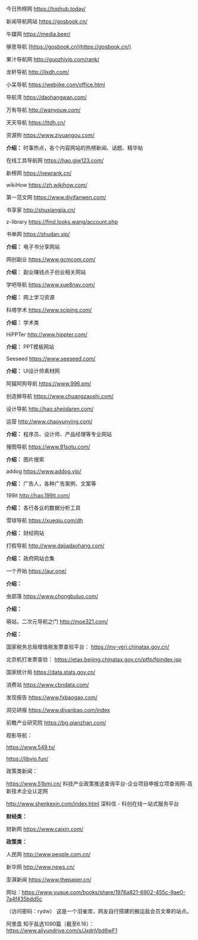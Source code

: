 今日热榜网 https://tophub.today/

新闻导航网站 https://gosbook.cn/ 

牛媒网 https://media.beer/ 

够思导航 [https://gosbook.cn](https://gosbook.cn/)

果汁导航网 http://guozhivip.com/rank/

龙轩导航 http://ilxdh.com/

小呆导航 https://webjike.com/office.html

导航湾 https://daohangwan.com/

万有导航 http://wanyouw.com/

天天导航 https://ttdh.cn/

资源狗 https://www.ziyuangou.com/

**介绍：** 时事热点，各个内容网站的热榜新闻、话题、精华帖



在线工具导航网 https://hao.gjw123.com/

新榜网 https://newrank.cn/

wikiHow https://zh.wikihow.com/

第一范文网 https://www.diyifanwen.com/

书享家  http://shuxiangjia.cn/

z-library  https://find.looks.wang/account.php

书单网  https://shudan.vip/

**介绍：** 电子书分享网站



网创副业 https://www.gcmcom.com/

**介绍**： 副业赚钱点子创业相关网站



学吧导航 https://www.xue8nav.com/

**介绍：** 网上学习资源



科塔学术 https://www.sciping.com/

**介绍：** 学术类



HiPPTer http://www.hippter.com/

**介绍：** PPT模板网站



Seeseed  https://www.seeseed.com/

**介绍：** UI设计师素材网



阿猫阿狗导航  https://www.996.pm/

创造狮导航 https://www.chuangzaoshi.com/

设计导航 http://hao.shejidaren.com/

运营  http://www.chaoyunying.com/

**介绍：** 程序员、设计师、产品经理等专业网站



搜图导航 https://www.91sotu.com/

**介绍：** 图片搜索



addog https://www.addog.vip/

**介绍：** 广告人，各种广告案例、文案等



199it http://hao.199it.com/

**介绍：** 各行各业的数据分析工具



雪球导航 https://xueqiu.com/dh

**介绍：** 财经网站



打假导航 http://www.dajiadaohang.com/

**介绍：** 政府网站合集



一个开始 https://aur.one/

**介绍：** 



虫部落 https://www.chongbuluo.com/

**介绍：** 



萌站，二次元导航之门 http://moe321.com/

**介绍：**





国家税务总局增值税发票查验平台： https://inv-veri.chinatax.gov.cn/

北京机打发票查验： https://etax.beijing.chinatax.gov.cn/ptfp/fpindex.jsp



国家统计局 https://data.stats.gov.cn/

消费站 https://www.cbndata.com/



发现报告 https://www.fxbaogao.com/

洞见研报 https://www.djyanbao.com/index

前瞻产业研究院 https://bg.qianzhan.com/



观影导航： 

https://www.549.tv/

https://libvio.fun/ 



政策类新闻：

https://www.51bmj.cn/  科技产业政策推送查询平台-企业项目申报立项查询网-高新技术企业认定网

http://www.shenkexin.com/index.html 深科信 - 科创在线一站式服务平台



**财经类：**

财新网 https://www.caixin.com/



**政策类：**

人民网 http://www.people.com.cn/ 

新华网 http://www.news.cn/

澎湃新闻 https://www.thepaper.cn/



网址：https://www.yuque.com/books/share/1976a821-6902-455c-9ae0-7a4f435bdd5c

（访问密码：rydw） 这是一个羽雀库，网友自行搭建的搬运盐会员文章的站点。

阿里盘 知乎盐选1090篇（截至6.16）： https://www.aliyundrive.com/s/JxdnVbd6wF1

